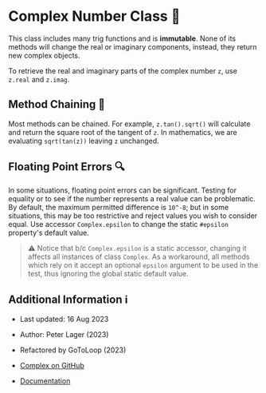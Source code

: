# Complex Number Class 🔢

This class includes many trig functions and is **immutable**. None of its
methods will change the real or imaginary components, instead, they return
new complex objects.

To retrieve the real and imaginary parts of the complex number `z`, use
`z.real` and `z.imag`.

## Method Chaining 🔗

Most methods can be chained. For example, `z.tan().sqrt()` will calculate
and return the square root of the tangent of `z`. In mathematics, we are
evaluating `sqrt(tan(z))` leaving `z` unchanged.

## Floating Point Errors 🔍

In some situations, floating point errors can be significant. Testing for
equality or to see if the number represents a real value can be problematic.
By default, the maximum permitted difference is `10^-8`; but in some
situations, this may be too restrictive and reject values you wish to
consider equal. Use accessor `Complex.epsilon` to change the static
`#epsilon` property's default value.

> ⚠️ Notice that b/c `Complex.epsilon` is a static accessor, changing it affects
all instances of class `Complex`. As a workaround, all methods which rely on it
accept an optional `epsilon` argument to be used in the test, thus ignoring the
global static default value.

## Additional Information ℹ️

- Last updated: 16 Aug 2023
- Author: Peter Lager (2023)
- Refactored by GoToLoop (2023)

- [Complex on GitHub](https://GitHub.com/GoToLoop/Complex)
- [Documentation](https://GoToLoop.GitHub.io/Complex)
